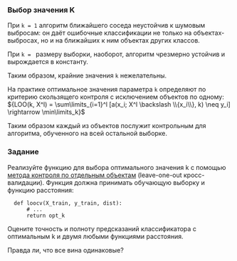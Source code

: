 ### Выбор значения K

При `k = 1` алгоритм ближайшего соседа неустойчив к шумовым выбросам: он даёт ошибочные классификации не только
на объектах-выбросах, но и на ближайших к ним объектах других классов.

При `k = ` размеру выборки, наоборот, алгоритм чрезмерно устойчив и вырождается в константу.

Таким образом, крайние значения `k` нежелательны.

На практике оптимальное значения параметра `k` определяют по критерию скользящего контроля с исключением объектов по одному:
${LOO(k, X^l) = \sum\limits_{i=1}^l [a(x_i; X^l \backslash \\{x_i\\}, k) \neq y_i] \rightarrow \min\limits_k}$

Таким образом каждый из объектов послужит контрольным для алгоритма, обученного на всей остальной выборке.
### Задание

Реализуйте функцию для выбора оптимального значения k с помощью [метода контроля по отдельным объектам](http://www.machinelearning.ru/wiki/index.php?title=%D0%A1%D0%BA%D0%BE%D0%BB%D1%8C%D0%B7%D1%8F%D1%89%D0%B8%D0%B9_%D0%BA%D0%BE%D0%BD%D1%82%D1%80%D0%BE%D0%BB%D1%8C#.D0.9A.D0.BE.D0.BD.D1.82.D1.80.D0.BE.D0.BB.D1.8C_.D0.BF.D0.BE_.D0.BE.D1.82.D0.B4.D0.B5.D0.BB.D1.8C.D0.BD.D1.8B.D0.BC_.D0.BE.D0.B1.D1.8A.D0.B5.D0.BA.D1.82.D0.B0.D0.BC_.28leave-one-out_CV.29) 
(leave-one-out кросс-валидации). Функция должна принимать обучающую выборку и функцию расстояния:
      
      def loocv(X_train, y_train, dist):
          # ...
          return opt_k

Оцените точность и полноту предсказаний классификатора с оптимальным k и двумя любыми функциями расстояния.

Правда ли, что все вина одинаковые?
